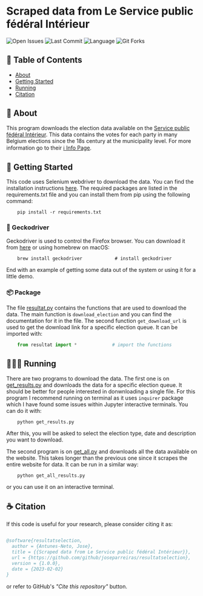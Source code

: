 # Scraped data from Le Service public fédéral Intérieur

![Open Issues](https://img.shields.io/github/issues-raw/joseparreiras/resultatselection)
![Last Commit](https://img.shields.io/github/last-commit/joseparreiras/resultatselection)
![Language](https://img.shields.io/github/languages/top/joseparreiras/resultatselection)
![Git Forks](https://img.shields.io/github/forks/joseparreiras/resultatselection?label=Fork)
## 📝 Table of Contents

- [About](#about)
- [Getting Started](#getting_started)
- [Running](#usage)
- [Citation](#citation)

## 📌 About <a name = "about"></a>

This program downloads the election data available on the [Service public fédéral Intérieur](https://resultatselection.belgium.be/fr/information). This data contains the votes for each party in many Belgium elections since the 18s century at the municipality level. For more information go to their [ℹ️ Info Page](https://resultatselection.belgium.be/fr/information).

## 🚦 Getting Started <a name = "getting_started"></a>

This code uses Selenium webdriver to download the data. You can find the installation instructions [here](https://selenium-python.readthedocs.io/installation.html). The required packages are listed in the requirements.txt file and you can install them from pip using the following command:

```
    pip install -r requirements.txt
```

### 🦎 Geckodriver
Geckodriver is used to control the Firefox browser. You can download it from [here](https://github.com/mozilla/geckodriver/releases) or using homebrew on macOS:

```
    brew install geckodriver            # install geckodriver
```

End with an example of getting some data out of the system or using it for a little demo.

### 📦 Package
The file [resultat.py](/resultat.py) contains the functions that are used to download the data. The main function is `download_election` and you can find the documentation for it in the file. The second function `get_download_url` is used to get the download link for a specific election queue. It can be imported with:

```python
    from resultat import *             # import the functions
```

## 🏃🏻‍♂️ Running <a name = "usage"></a>

There are two programs to download the data. The first one is on [get_results.py](/get_results.py) and downloads the data for a specific election queue. It should be better for people interested in donwnloading a single file. For this program I recommend running on terminal as it uses `inquirer` package which I have found some issues within Jupyter interactive terminals. You can do it with:
```
    python get_results.py
```
After this, you will be asked to select the election type, date and description you want to download.

The second program is on [get_all.py](/get_all.py) and downloads all the data available on the website. This takes longer than the previous one since it scrapes the entire website for data. It can be run in a similar way:
```
    python get_all_results.py
```
or you can use it on an interactive terminal.

## ☕️ Citation <a name = "citation"></a>
If this code is useful for your research, please consider citing it as:

```bibtex

@software{resultatselection,
  author = {Antunes-Neto, Jose},
  title = {{Scraped data from Le Service public fédéral Intérieur}},
  url = {https://github.com/github/joseparreiras/resultatselection},
  version = {1.0.0},
  date = {2023-02-02}
}
```

or refer to GitHub's *"Cite this repository"* button.